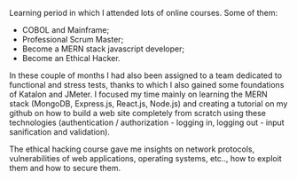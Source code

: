 Learning period in which I attended lots of online courses. Some of them:

- COBOL and Mainframe;
- Professional Scrum Master;
- Become a MERN stack javascript developer;
- Become an Ethical Hacker.

In these couple of months I had also been assigned to a team dedicated to functional and stress tests, thanks to which I also gained some foundations of Katalon and JMeter. I focused my time mainly on learning the MERN stack (MongoDB, Express.js, React.js, Node.js) and creating a tutorial on my github on how to build a web site completely from scratch using these technologies (authentication / authorization - logging in, logging out - input sanification and validation).

The ethical hacking course gave me insights on network protocols, vulnerabilities of web applications, operating systems, etc.., how to exploit them and how to secure them.
